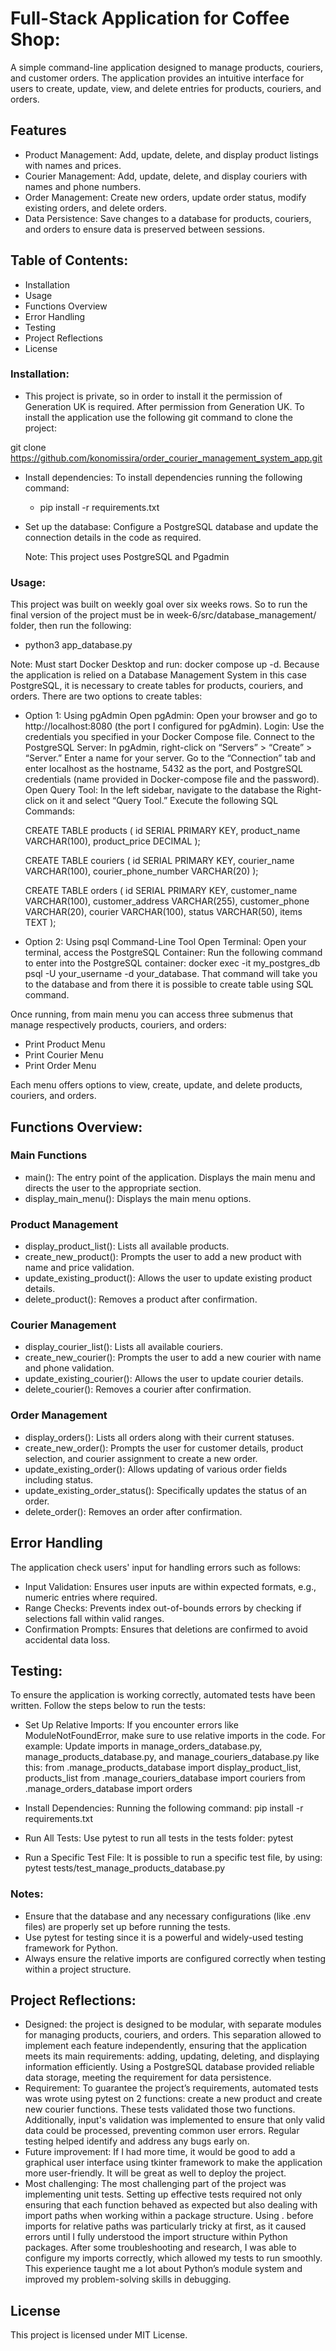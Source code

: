 # Full-Stack Application for Coffee Shop:

A simple command-line application designed to manage products, couriers, and customer orders. The application provides an intuitive interface for users to create, update, view, and delete entries for products, couriers, and orders.

## Features

-   Product Management: Add, update, delete, and display product listings with names and prices.
-   Courier Management: Add, update, delete, and display couriers with names and phone numbers.
-   Order Management: Create new orders, update order status, modify existing orders, and delete orders.
-   Data Persistence: Save changes to a database for products, couriers, and orders to ensure data is preserved between sessions.

## Table of Contents:

-   Installation
-   Usage
-   Functions Overview
-   Error Handling
-   Testing
-   Project Reflections
-   License

### Installation:

-   This project is private, so in order to install it the permission of Generation UK is required. After permission from Generation UK. To install the application use the following git command to clone the project:

git clone https://github.com/konomissira/order_courier_management_system_app.git

-   Install dependencies: To install dependencies running the following command:
    -   pip install -r requirements.txt
-   Set up the database:
    Configure a PostgreSQL database and update the connection details in the code as required.

    Note: This project uses PostgreSQL and Pgadmin

### Usage:

This project was built on weekly goal over six weeks rows. So to run the final version of the project must be in week-6/src/database_management/ folder, then run the following:

-   python3 app_database.py

Note: Must start Docker Desktop and run: docker compose up -d. Because the application is relied on a Database Management System in this case PostgreSQL, it is necessary to create tables for products, couriers, and orders. There are two options to create tables:

-   Option 1: Using pgAdmin
    Open pgAdmin: Open your browser and go to http://localhost:8080 (the port I configured for pgAdmin).
    Login: Use the credentials you specified in your Docker Compose file.
    Connect to the PostgreSQL Server:
    In pgAdmin, right-click on “Servers” > “Create” > “Server.”
    Enter a name for your server.
    Go to the “Connection” tab and enter localhost as the hostname, 5432 as the port, and PostgreSQL credentials (name provided in Docker-compose file and the password).
    Open Query Tool:
    In the left sidebar, navigate to the database the Right-click on it and select “Query Tool.”
    Execute the following SQL Commands:

    CREATE TABLE products (
    id SERIAL PRIMARY KEY,
    product_name VARCHAR(100),
    product_price DECIMAL
    );

    CREATE TABLE couriers (
    id SERIAL PRIMARY KEY,
    courier_name VARCHAR(100),
    courier_phone_number VARCHAR(20)
    );

    CREATE TABLE orders (
    id SERIAL PRIMARY KEY,
    customer_name VARCHAR(100),
    customer_address VARCHAR(255),
    customer_phone VARCHAR(20),
    courier VARCHAR(100),
    status VARCHAR(50),
    items TEXT
    );

-   Option 2: Using psql Command-Line Tool
    Open Terminal: Open your terminal, access the PostgreSQL Container:
    Run the following command to enter into the PostgreSQL container:
    docker exec -it my_postgres_db psql -U your_username -d your_database. That command will take you to the database and from there it is possible to create table using SQL command.

Once running, from main menu you can access three submenus that manage respectively products, couriers, and orders:

-   Print Product Menu
-   Print Courier Menu
-   Print Order Menu

Each menu offers options to view, create, update, and delete products, couriers, and orders.

## Functions Overview:

### Main Functions

-   main(): The entry point of the application. Displays the main menu and directs the user to the appropriate section.
-   display_main_menu(): Displays the main menu options.

### Product Management

-   display_product_list(): Lists all available products.
-   create_new_product(): Prompts the user to add a new product with name and price validation.
-   update_existing_product(): Allows the user to update existing product details.
-   delete_product(): Removes a product after confirmation.

### Courier Management

-   display_courier_list(): Lists all available couriers.
-   create_new_courier(): Prompts the user to add a new courier with name and phone validation.
-   update_existing_courier(): Allows the user to update courier details.
-   delete_courier(): Removes a courier after confirmation.

### Order Management

-   display_orders(): Lists all orders along with their current statuses.
-   create_new_order(): Prompts the user for customer details, product selection, and courier assignment to create a new order.
-   update_existing_order(): Allows updating of various order fields including status.
-   update_existing_order_status(): Specifically updates the status of an order.
-   delete_order(): Removes an order after confirmation.

## Error Handling

The application check users' input for handling errors such as follows:

-   Input Validation: Ensures user inputs are within expected formats, e.g., numeric entries where required.
-   Range Checks: Prevents index out-of-bounds errors by checking if selections fall within valid ranges.
-   Confirmation Prompts: Ensures that deletions are confirmed to avoid accidental data loss.

## Testing:

To ensure the application is working correctly, automated tests have been written. Follow the steps below to run the tests:

-   Set Up Relative Imports: If you encounter errors like ModuleNotFoundError, make sure to use relative imports in the code. For example:
    Update imports in manage_orders_database.py, manage_products_database.py, and manage_couriers_database.py like this:
    from .manage_products_database import display_product_list, products_list
    from .manage_couriers_database import couriers
    from .manage_orders_database import orders

-   Install Dependencies: Running the following command:
    pip install -r requirements.txt

-   Run All Tests: Use pytest to run all tests in the tests folder:
    pytest

-   Run a Specific Test File: It is possible to run a specific test file, by using:
    pytest tests/test_manage_products_database.py

### Notes:

-   Ensure that the database and any necessary configurations (like .env files) are properly set up before running the tests.
-   Use pytest for testing since it is a powerful and widely-used testing framework for Python.
-   Always ensure the relative imports are configured correctly when testing within a project structure.

## Project Reflections:

-   Designed: the project is designed to be modular, with separate modules for managing products, couriers, and orders. This separation allowed to implement each feature independently, ensuring that the application meets its main requirements: adding, updating, deleting, and displaying information efficiently. Using a PostgreSQL database provided reliable data storage, meeting the requirement for data persistence.
-   Requirement: To guarantee the project’s requirements, automated tests was wrote using pytest on 2 functions: create a new product and create new courier functions. These tests validated those two functions. Additionally, input's validation was implemented to ensure that only valid data could be processed, preventing common user errors. Regular testing helped identify and address any bugs early on.
-   Future improvement: If I had more time, it would be good to add a graphical user interface using tkinter framework to make the application more user-friendly. It will be great as well to deploy the project.
-   Most challenging: The most challenging part of the project was implementing unit tests. Setting up effective tests required not only ensuring that each function behaved as expected but also dealing with import paths when working within a package structure. Using . before imports for relative paths was particularly tricky at first, as it caused errors until I fully understood the import structure within Python packages. After some troubleshooting and research, I was able to configure my imports correctly, which allowed my tests to run smoothly. This experience taught me a lot about Python’s module system and improved my problem-solving skills in debugging.

## License

This project is licensed under MIT License.
